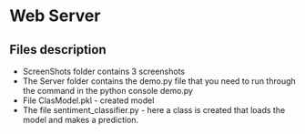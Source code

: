 # Web Server

## Files description 

* ScreenShots folder contains 3 screenshots
* The Server folder contains the demo.py file that you need to run through the command in the python console demo.py
* File ClasModel.pkl - created model
* The file sentiment_classifier.py - here a class is created that loads the model and makes a prediction.
